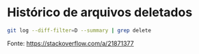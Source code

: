 # Histórico de arquivos deletados

```bash
git log --diff-filter=D --summary | grep delete
```

Fonte: https://stackoverflow.com/a/21871377
